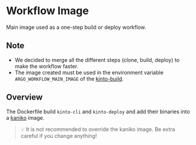 # Workflow Image

Main image used as a one-step build or deploy workflow.

## Note

- We decided to merge all the different steps (clone, build, deploy) to make the workflow faster.
- The image created must be used in the environment variable `ARGO_WORKFLOW_MAIN_IMAGE` of the [kinto-build](../.env-example).

## Overview

The Dockerfile build `kinto-cli` and `kinto-deploy` and add their binaries into a [kaniko](https://github.com/GoogleContainerTools/kaniko) image.

> 💡 It is not recommended to override the kaniko image. Be extra careful if you change anything!
